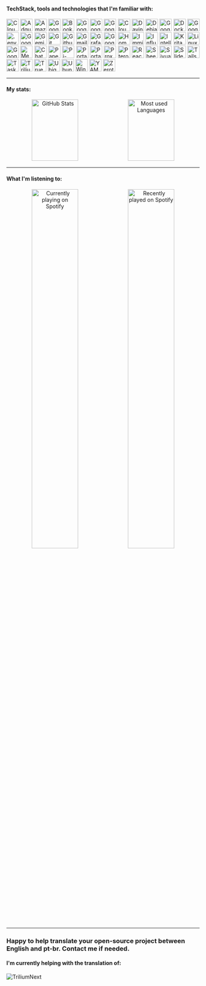 #### TechStack, tools and technologies that I'm familiar with:

<!--suppress ALL -->
<p align="justify">
    <img height="32" width="32" src="https://cdn.simpleicons.org/1dot1dot1dot1" title="1.1.1.1" alt="Cloudflare DNS"/>
    <img height="32" width="32" src="https://cdn.simpleicons.org/adguard" title="Adguard" alt="Adguard"/>
    <img height="32" width="32" src="https://cdn.simpleicons.org/amazonalexa" title="Amazon Alexa" alt="Amazon Alexa"/>
    <img height="32" width="32" src="https://cdn.simpleicons.org/googleauthenticator" title="Google Authenticator" alt="Google Authenticator"/>
    <img height="32" width="32" src="https://cdn.simpleicons.org/bookstack" title="Bookstack" alt="Bookstack"/>
    <img height="32" width="32" src="https://cdn.simpleicons.org/googlecalendar" title="Google Calendar" alt="Google Calendar"/>
    <img height="32" width="32" src="https://cdn.simpleicons.org/googlechrome" title="Google Chrome" alt="Google Chrome"/>
    <img height="32" width="32" src="https://cdn.simpleicons.org/googlecloud" title="Google Cloud" alt="Google Cloud"/>
    <img height="32" width="32" src="https://cdn.simpleicons.org/cloudflare" title="Cloudflare" alt="Cloudflare"/>
    <img height="32" width="32" src="https://cdn.simpleicons.org/davinciresolve" title="Davinci Resolve" alt="Davinci Resolve"/>
    <img height="32" width="32" src="https://cdn.simpleicons.org/debian" title="Debian" alt="Debian Linux"/>
    <img height="32" width="32" src="https://cdn.simpleicons.org/googledocs" title="Google Docs" alt="Google Docs"/>
    <img height="32" width="32" src="https://cdn.simpleicons.org/docker" title="Docker" alt="Docker"/>
    <img height="32" width="32" src="https://cdn.simpleicons.org/googledrive" title="Google Drive" alt="Google Drive"/>
    <img height="32" width="32" src="https://cdn.simpleicons.org/.env" title=".env" alt=".env"/>
    <img height="32" width="32" src="https://cdn.simpleicons.org/googleforms" title="Google Forms" alt="Google Forms"/>
    <img height="32" width="32" src="https://cdn.simpleicons.org/googlegemini" title="Gemini" alt="Gemini"/>
    <img height="32" width="32" src="https://cdn.simpleicons.org/gitforwindows" title="Git" alt="Git"/>
    <img height="32" width="32" src="https://cdn.simpleicons.org/github" title="Github" alt="Github"/>
    <img height="32" width="32" src="https://cdn.simpleicons.org/gmail" title="Gmail" alt="Gmail"/>
    <img height="32" width="32" src="https://cdn.simpleicons.org/grafana" title="Grafana" alt="Grafana"/>
    <img height="32" width="32" src="https://cdn.simpleicons.org/googlehome" title="Google Home" alt="Google Home"/>
    <img height="32" width="32" src="https://cdn.simpleicons.org/homeassistant" title="HomeAssistant" alt="HomeAssistant"/>
    <img height="32" width="32" src="https://cdn.simpleicons.org/immich" title="Immich" alt="Immich"/>
    <img height="32" width="32" src="https://cdn.simpleicons.org/influxdb" title="Influxdb" alt="Influxdb"/>
    <img height="32" width="32" src="https://cdn.simpleicons.org/intellijidea" title="IntelliJ" alt="IntelliJ"/>
    <img height="32" width="32" src="https://cdn.simpleicons.org/krita" title="Krita" alt="Krita"/>
    <img height="32" width="32" src="https://cdn.simpleicons.org/linuxmint" title="LinuxMint" alt="LinuxMint"/>
    <img height="32" width="32" src="https://cdn.simpleicons.org/googlemaps" title="Google Maps" alt="Google Maps"/>
    <img height="32" width="32" src="https://cdn.simpleicons.org/googlemeet" title="Meet" alt="Meet"/>
    <img height="32" width="32" src="https://cdn.simpleicons.org/openai" title="ChatGPT" alt="ChatGPT"/>
    <img height="32" width="32" src="https://cdn.simpleicons.org/paperlessngx" title="PaperlessNGX" alt="PaperlessNGX"/>
    <img height="32" width="32" src="https://cdn.simpleicons.org/pihole" title="Pi-hole" alt="Pi-hole"/>
    <img height="32" width="32" src="https://cdn.simpleicons.org/portableappsdotcom" title="PortableApps" alt="PortableApps"/>
    <img height="32" width="32" src="https://cdn.simpleicons.org/portainer" title="Portainer" alt="Portainer"/>
    <img height="32" width="32" src="https://cdn.simpleicons.org/proxmox" title="Proxmox" alt="Proxmox"/>
    <img height="32" width="32" src="https://cdn.simpleicons.org/pterodactyl" title="Pterodactyl" alt="Pterodactyl"/>
    <img height="32" width="32" src="https://cdn.simpleicons.org/reactiveresume" title="ReactiveResume" alt="ReactiveResume"/>
    <img height="32" width="32" src="https://cdn.simpleicons.org/googlesheets" title="Sheets" alt="Sheets"/>
    <img height="32" width="32" src="https://cdn.simpleicons.org/siyuan" title="Siyuan" alt="Siyuan"/>
    <img height="32" width="32" src="https://cdn.simpleicons.org/googleslides" title="Slides" alt="Slides"/>
    <img height="32" width="32" src="https://cdn.simpleicons.org/tailscale" title="Tailscale" alt="Tailscale"/>
    <img height="32" width="32" src="https://cdn.simpleicons.org/googletasks" title="Tasks" alt="Tasks"/>
    <img height="32" width="32" src="https://cdn.simpleicons.org/trilium" title="TriliumNext" alt="TriliumNext"/>
    <img height="32" width="32" src="https://cdn.simpleicons.org/truenas" title="TrueNAS" alt="TrueNAS"/>
    <img height="32" width="32" src="https://cdn.simpleicons.org/ubiquiti" title="Ubiquiti" alt="Ubiquiti"/>
    <img height="32" width="32" src="https://cdn.simpleicons.org/ubuntu" title="Ubuntu" alt="Ubuntu"/>
    <img height="32" width="32" src="https://upload.wikimedia.org/wikipedia/commons/8/87/Windows_logo_-_2021.svg" title="Windows" alt="Windows"/>
    <img height="32" width="32" src="https://cdn.simpleicons.org/yaml" title="YAML"/>
    <img height="32" width="32" src="https://cdn.simpleicons.org/zerotier" title="Zerotier" alt="Zerotier"/>
</p>

---
#### My stats:

<p align="center">
    <img height="160em" width="49%" src="https://readme-stats-iota.vercel.app//api?username=Graefff&show_icons=true&theme=dark&include_all_commits=true&count_private=true" alt="GitHub Stats">
    <img height="160em" width="49%" src="https://readme-stats-iota.vercel.app/api/top-langs/?username=Graefff&layout=compact&langs_count=7&theme=dark&count-private=true" alt="Most used Languages">
</p>

---

#### What I'm listening to:

<p align="center">
    <img  width="49%" src="https://spotify-github-profile.kittinanx.com/api/view?uid=n699v3ihj9r2xbtqawwxjdsxo&cover_image=true&theme=novatorem&show_offline=true&background_color=121212&interchange=true&bar_color=53b14f&bar_color_cover=true" alt="Currently playing on Spotify">
    <img  width="49%" src="https://spotify-recently-played-readme.vercel.app/api?user=n699v3ihj9r2xbtqawwxjdsxo&count=3" alt="Recently played on Spotify">
</p>

---

### Happy to help translate your open-source project between English and pt-br. Contact me if needed.

#### I'm currently helping with the translation of:

<p align="left">
    <img src="https://img.shields.io/badge/triliumnext-000000?style=for-the-badge&logo=trilium&logoColor=white" alt="TriliumNext">
</p>